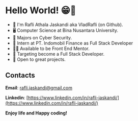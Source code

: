 # Hello World! 😁👋

* 👦 I'm Rafli Athala Jaskandi aka VladRafli (on Github).
* 🖥 Computer Science at Bina Nusantara University.
* 🔐 Majors on Cyber Security.
* 🏢 Intern at PT. Indomobil Finance as Full Stack Developer
* 👨‍🏫 Available to be Front End Mentor.
* 🎯 Targeting become a Full Stack Developer.
* 🤩 Open to great projects.

## Contacts

**Email**: [rafli.jaskandi@gmail.com](mailto:rafli.jaskandi@gmail.com)

**Linkedin**: [https://www.linkedin.com/in/rafli-jaskandi/](https://www.linkedin.com/in/rafli-jaskandi/)


**Enjoy life and Happy coding!**
